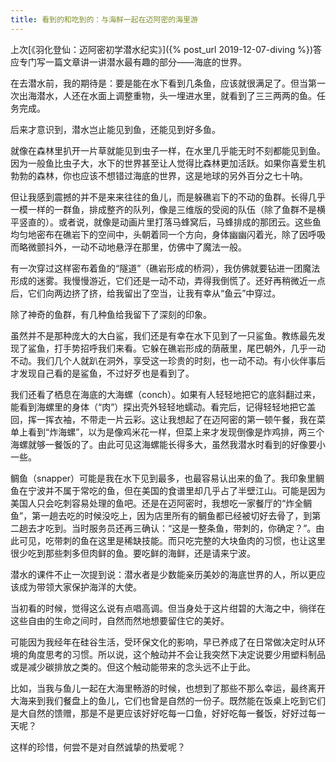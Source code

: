 ```yaml
---
title: 看到的和吃到的：与海鲜一起在迈阿密的海里游
---
```


上次[《羽化登仙：迈阿密初学潜水纪实》]({% post_url 2019-12-07-diving %})答应专门写一篇文章讲一讲潜水最有趣的部分——海底的世界。

在去潜水前，我的期待是：要是能在水下看到几条鱼，应该就很满足了。但当第一次出海潜水，人还在水面上调整重物，头一埋进水里，就看到了三三两两的鱼。任务完成。

后来才意识到，潜水岂止能见到鱼，还能见到好多鱼。

就像在森林里扒开一片草就能见到虫子一样，在水里几乎能无时不刻都能见到鱼。因为一般鱼比虫子大，水下的世界甚至让人觉得比森林更加活跃。如果你喜爱生机勃勃的森林，你也应该不想错过海底的世界，这是地球的另外百分之七十呐。

但让我感到震撼的并不是来来往往的鱼儿，而是躲礁岩下的不动的鱼群。长得几乎一模一样的一群鱼，排成整齐的队列，像是三维版的受阅的队伍（除了鱼群不是横平竖直的）。或者说，就像是动画片里打落马蜂窝后，马蜂排成的那团云。这些鱼均匀地密布在礁岩下的空间中，头朝着同一个方向，身体幽幽闪着光，除了因呼吸而略微颤抖外，一动不动地悬浮在那里，仿佛中了魔法一般。

有一次穿过这样密布着鱼的“隧道”（礁岩形成的桥洞），我仿佛就要钻进一团魔法形成的迷雾。我慢慢游近，它们还是一动不动，弄得我倒慌了。还好再稍微近一点后，它们向两边挤了挤，给我留出了空当，让我有幸从“鱼云”中穿过。



除了神奇的鱼群，有几种鱼给我留下了深刻的印象。

虽然并不是那种庞大的大白鲨，我们还是有幸在水下见到了一只鲨鱼。教练最先发现了鲨鱼，打手势招呼我们来看。它躲在礁岩形成的荫蔽里，尾巴朝外，几乎一动不动。我们几个人就趴在洞外，享受这一珍贵的时刻，也一动不动。有小伙伴事后才发现自己看的是鲨鱼，不过好歹也是看到了。

我们还看了栖息在海底的大海螺（conch）。如果有人轻轻地把它的底斜翻过来，能看到海螺里的身体（“肉”）探出壳外轻轻地蠕动。看完后，记得轻轻地把它盖回，挥一挥衣袖，不带走一片云彩。这让我想起了在迈阿密的第一顿午餐，我在菜单上看到“炸海螺”，以为是像鸡米花一样，但菜上来才发现倒像是炸鸡排，两三个海螺就够一餐饭的了。由此可见这海螺能长得多大，虽然我潜水时看到的好像要小一些。

鲷鱼（snapper）可能是我在水下见到最多，也最容易认出来的鱼了。我印象里鲷鱼在宁波并不属于常吃的鱼，但在美国的食谱里却几乎占了半壁江山。可能是因为美国人只会吃刺容易处理的鱼吧。还是在迈阿密时，我想吃一家餐厅的“炸全鲷鱼”，第一趟去吃的时候没吃上，因为店里所有的鲷鱼都已经被切好去骨了，到第二趟去才吃到。当时服务员还再三确认：“这是一整条鱼，带刺的，你确定？”。由此可见，吃带刺的鱼在这里是稀缺技能。而只吃完整的大块鱼肉的习惯，也让这里很少吃到那些刺多但肉鲜的鱼。要吃鲜的海鲜，还是请来宁波。

潜水的课件不止一次提到说：潜水者是少数能亲历美妙的海底世界的人，所以更应该成为带领大家保护海洋的大使。

当初看的时候，觉得这么说有点唱高调。但当身处于这片绀碧的大海之中，徜徉在这些自由的生命之间时，自然而然地想要留住它的美好。

可能因为我经年在硅谷生活，受环保文化的影响，早已养成了在日常做决定时从环境的角度思考的习惯。所以说，这个触动并不会让我突然下决定说要少用塑料制品或是减少碳排放之类的。​但这个触动能带来的念头远不止于此。

比如，当我与鱼儿一起在大海里畅游的时候，也想到了那些不那么幸运，最终离开大海来到我们餐盘上的鱼儿，它们也曾是自然的一份子。既然能在饭桌上吃到它们是大自然的馈赠，那是不是更应该好好吃每一口鱼，好好吃每一餐饭，好好过每一天呢？

这样的珍惜，何尝不是对自然诚挚的热爱呢？
